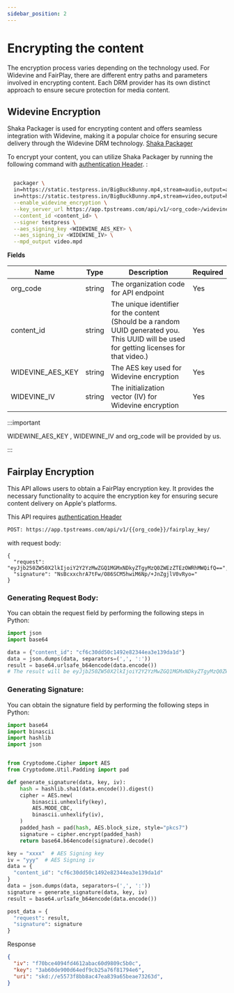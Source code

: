 ```yaml
---
sidebar_position: 2
---
```



# Encrypting the content

The encryption process varies depending on the technology used. For Widevine and FairPlay, there are different entry paths and parameters involved in encrypting content. Each DRM provider has its own distinct approach to ensure secure protection for media content.

## Widevine Encryption

Shaka Packager is used for encrypting content and offers seamless integration with Widevine, making it a popular choice for ensuring secure delivery through the Widevine DRM technology. [Shaka Packager](https://github.com/shaka-project/shaka-packager)



To encrypt your content, you can utilize Shaka Packager by running the following command with [authentication Header](../server-api/authentication.md).
:

```bash

  packager \
  in=https://static.testpress.in/BigBuckBunny.mp4,stream=audio,output=audio.mp4 \
  in=https://static.testpress.in/BigBuckBunny.mp4,stream=video,output=h264_360p.mp4 \
  --enable_widevine_encryption \
  --key_server_url https://app.tpstreams.com/api/v1/<org_code>/widevine_key/ \
  --content_id <content_id> \
  --signer testpress \
  --aes_signing_key <WIDEWINE_AES_KEY> \
  --aes_signing_iv <WIDEWINE_IV> \
  --mpd_output video.mpd

```

**Fields**

| Name              | Type         | Description                                                  | Required  |
| ---------------   | ------------ | --------------------------------------------------------     | --------- |
| org_code          | string       | The organization code for API endpoint                       | Yes       |
| content_id        | string       | The unique identifier for the content (Should be a random UUID generated you. This UUID will be used for getting licenses for that video.)                        | Yes       |
| WIDEVINE_AES_KEY  | string       | The AES key used for Widevine encryption                     | Yes       |
| WIDEVINE_IV       | string       | The initialization vector (IV) for Widevine encryption       | Yes       |

:::important

WIDEWINE_AES_KEY , WIDEWINE_IV  and org_code will be provided by us.

:::


## Fairplay Encryption

This API allows users to obtain a FairPlay encryption key. It provides the necessary functionality to acquire the encryption key for ensuring secure content delivery on Apple's platforms.

This API requires [authentication Header](../server-api/authentication.md)

```bash
POST: https://app.tpstreams.com/api/v1/{{org_code}}/fairplay_key/
```

with request body:
```
{
  "request": "eyJjb250ZW50X2lkIjoiY2Y2YzMwZGQ1MGMxNDkyZTgyMzQ0ZWEzZTEzOWRhMWQifQ==",
  "signature": "NsBcxxchrA7tFw/O86SCM5hwiM6Np/+JnZgjlV0vRyo="
}
```

### Generating Request Body:

You can obtain the request field by performing the following steps in Python:


```python
import json
import base64

data = {"content_id": "cf6c30dd50c1492e82344ea3e139da1d"}
data = json.dumps(data, separators=(',', ':'))
result = base64.urlsafe_b64encode(data.encode())
# The result will be eyJjb250ZW50X2lkIjoiY2Y2YzMwZGQ1MGMxNDkyZTgyMzQ0ZWEzZTEzOWRhMWQifQ==
```


### Generating Signature:

You can obtain the signature field by performing the following steps in Python:

```python
import base64
import binascii
import hashlib
import json


from Cryptodome.Cipher import AES
from Cryptodome.Util.Padding import pad

def generate_signature(data, key, iv):
    hash = hashlib.sha1(data.encode()).digest()
    cipher = AES.new(
        binascii.unhexlify(key),
        AES.MODE_CBC,
        binascii.unhexlify(iv),
    )
    padded_hash = pad(hash, AES.block_size, style="pkcs7")
    signature = cipher.encrypt(padded_hash)
    return base64.b64encode(signature).decode()

key = "xxxx"  # AES Signing key
iv = "yyy"  # AES Signing iv
data = {
  "content_id": "cf6c30dd50c1492e82344ea3e139da1d"
}
data = json.dumps(data, separators=(',', ':'))
signature = generate_signature(data, key, iv)
result = base64.urlsafe_b64encode(data.encode())

post_data = {
  "request": result,
  "signature": signature
}
```

Response

```json
{
  "iv": "f70bce4094fd4612abac60d9809c5b0c",
  "key": "3ab60de900d64edf9cb25a76f81794e6",
  "uri": "skd://e5573f8bb8ac47ea839a65beae73263d",
}
```

